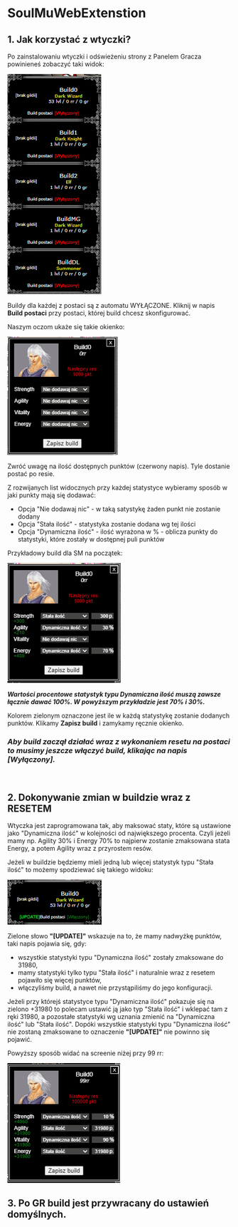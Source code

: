 # SoulMuWebExtenstion

## 1. Jak korzystać z wtyczki?
Po zainstalowaniu wtyczki i odświeżeniu strony z Panelem Gracza powinieneś zobaczyć taki widok:

![Screenshot](docs/screen.PNG)

Buildy dla każdej z postaci są z automatu WYŁĄCZONE. Kliknij w napis **Build postaci** przy postaci, której build chcesz skonfigurować.

Naszym oczom ukaże się takie okienko:

![Screenshot](docs/screen2.PNG)

Zwróć uwagę na ilość dostępnych punktów (czerwony napis). Tyle dostanie postać po resie.

Z rozwijanych list widocznych przy każdej statystyce wybieramy sposób w jaki punkty mają się dodawać:
* Opcja "Nie dodawaj nic" - w taką satystykę żaden punkt nie zostanie dodany
* Opcja "Stała ilość" - statystyka zostanie dodana wg tej ilości
* Opcja "Dynamiczna ilość" - ilość wyrażona w % - oblicza punkty do statystyki, które zostały w dostępnej puli punktów

Przykładowy build dla SM na początek:

![Screenshot](docs/screen3.PNG)

**_Wartości procentowe statystyk typu Dynamiczna ilość muszą zawsze łącznie dawać 100%. W powyższym przykładzie jest 70% i 30%._**

Kolorem zielonym oznaczone jest ile w każdą statystykę zostanie dodanych punktów. Klikamy **Zapisz build** i zamykamy ręcznie okienko.

### _Aby build zaczął działać wraz z wykonaniem resetu na postaci to musimy jeszcze włączyć build, klikając na napis **[Wyłączony]**._

<br/>

## 2. Dokonywanie zmian w buildzie wraz z RESETEM
Wtyczka jest zaprogramowana tak, aby maksować staty, które są ustawione jako "Dynamiczna ilość" w kolejności od największego procenta.
Czyli jeżeli mamy np. Agility 30% i Energy 70% to najpierw zostanie zmaksowana stata Energy, a potem Agility wraz z przyrostem resów.

Jeżeli w buildzie będziemy mieli jedną lub więcej statystyk typu "Stała ilość" to możemy spodziewać się takiego widoku:

![Screenshot](docs/screen4.PNG)

Zielone słowo **"[UPDATE]"** wskazuje na to, że mamy nadwyżkę punktów, taki napis pojawia się, gdy:
* wszystkie statystyki typu "Dynamiczna ilość" zostały zmaksowane do 31980,
* mamy statystyki tylko typu "Stała ilość" i naturalnie wraz z resetem pojawiło się więcej punktów,
* włączyliśmy build, a nawet nie przystąpiliśmy do jego konfiguracji.

Jeżeli przy którejś statystyce typu "Dynamiczna ilość" pokazuje się na zielono +31980 to polecam ustawić ją jako typ "Stała ilość" i wklepać tam z ręki 31980, a pozostałe statystyki wg uznania zmienić na "Dynamiczna ilość" lub "Stała ilość". Dopóki wszystkie statystyki typu "Dynamiczna ilość" nie zostaną zmaksowane to oznaczenie **"[UPDATE]"** nie powinno się pojawić. 

Powyższy sposób widać na screenie niżej przy 99 rr:

![Screenshot](docs/screen5.PNG)

## 3. Po GR build jest przywracany do ustawień domyślnych.
